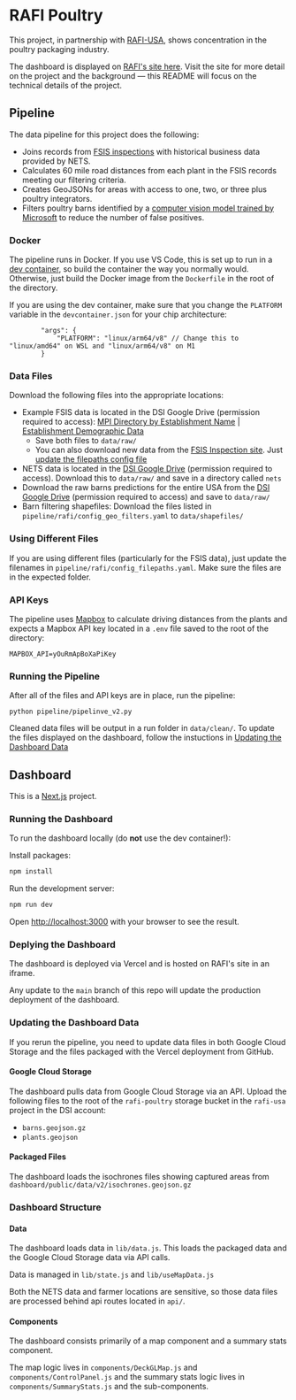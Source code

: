 # RAFI Poultry
This project, in partnership with [RAFI-USA](https://rafiusa.org/), shows concentration in the poultry packaging industry.

The dashboard is displayed on [RAFI's site here](https://www.rafiusa.org/programs/challenging-corporate-power/poultry-barons-map/). Visit the site for more detail on the project and the background — this README will focus on the technical details of the project.

## Pipeline
The data pipeline for this project does the following:
- Joins records from [FSIS inspections](https://www.fsis.usda.gov/inspection/establishments/meat-poultry-and-egg-product-inspection-directory) with historical business data provided by NETS.
- Calculates 60 mile road distances from each plant in the FSIS records meeting our filtering criteria.
- Creates GeoJSONs for areas with access to one, two, or three plus poultry integrators.
- Filters poultry barns identified by a [computer vision model trained by Microsoft](https://github.com/microsoft/poultry-cafos) to reduce the number of false positives.

### Docker
The pipeline runs in Docker. If you use VS Code, this is set up to run in a [dev container](https://code.visualstudio.com/docs/devcontainers/containers), so build the container the way you normally would. Otherwise, just build the Docker image from the ```Dockerfile``` in the root of the directory.

If you are using the dev container, make sure that you change the ```PLATFORM``` variable in the ```devcontainer.json``` for your chip architecture:
```
        "args": {
            "PLATFORM": "linux/arm64/v8" // Change this to "linux/amd64" on WSL and "linux/arm64/v8" on M1
        }
```

### Data Files
Download the following files into the appropriate locations:
- Example FSIS data is located in the DSI Google Drive (permission required to access): [MPI Directory by Establishment Name](https://drive.google.com/file/d/1A9CQqe-iXdFPXQ19WCKdtMNvZy7ypkym/view?usp=sharing) | [Establishment Demographic Data](https://drive.google.com/file/d/1FFtM-F0FSUgJfe39HgIXJtdRwctkG-q5/view?usp=sharing)
    - Save both files to ```data/raw/```
    - You can also download new data from the [FSIS Inspection site](https://www.fsis.usda.gov/inspection/establishments/meat-poultry-and-egg-product-inspection-directory). Just [update the filepaths config file](#using-different-files)
- NETS data is located in the [DSI Google Drive](https://drive.google.com/drive/folders/1ayKn9SdtrIAO-q8AU9ScmuBK8Qv9ZlbS?usp=drive_link) (permission required to access). Download this to ```data/raw/``` and save in a directory called ```nets```
- Download the raw barns predictions for the entire USA from the [DSI Google Drive](https://drive.google.com/file/d/1F-xhb9MxgJ5HKuEZho_luzDhqPtxOLY2/view?usp=sharing) (permission required to access) and save to ```data/raw/```
- Barn filtering shapefiles: Download the files listed in ```pipeline/rafi/config_geo_filters.yaml``` to ```data/shapefiles/```

### Using Different Files
If you are using different files (particularly for the FSIS data), just update the filenames in ```pipeline/rafi/config_filepaths.yaml```. Make sure the files are in the expected folder.

### API Keys
The pipeline uses [Mapbox](https://www.mapbox.com/) to calculate driving distances from the plants and expects a Mapbox API key located in a ```.env``` file saved to the root of the directory:

```
MAPBOX_API=yOuRmApBoXaPiKey
```

### Running the Pipeline
After all of the files and API keys are in place, run the pipeline:

```
python pipeline/pipelinve_v2.py
```

Cleaned data files will be output in a run folder in ```data/clean/```. To update the files displayed on the dashboard, follow the instuctions in [Updating the Dashboard Data](#updating-the-dashboard-data)

## Dashboard
This is a [Next.js](https://nextjs.org/) project.

### Running the Dashboard
To run the dashboard locally (do **not** use the dev container!):

Install packages:
```bash
npm install
```

Run the development server:

```bash
npm run dev
```

Open [http://localhost:3000](http://localhost:3000) with your browser to see the result.

### Deplying the Dashboard
The dashboard is deployed via Vercel and is hosted on RAFI's site in an iframe.

Any update to the ```main``` branch of this repo will update the production deployment of the dashboard.

### Updating the Dashboard Data
If you rerun the pipeline, you need to update data files in both Google Cloud Storage and the files packaged with the Vercel deployment from GitHub.

#### Google Cloud Storage
The dashboard pulls data from Google Cloud Storage via an API. Upload the following files to the root of the ```rafi-poultry``` storage bucket in the ```rafi-usa``` project in the DSI account:
- ```barns.geojson.gz```
- ```plants.geojson```

#### Packaged Files
The dashboard loads the isochrones files showing captured areas from ```dashboard/public/data/v2/isochrones.geojson.gz```

### Dashboard Structure

#### Data
The dashboard loads data in ```lib/data.js```. This loads the packaged data and the Google Cloud Storage data via API calls.

Data is managed in ```lib/state.js``` and ```lib/useMapData.js```

Both the NETS data and farmer locations are sensitive, so those data files are processed behind api routes located in ```api/```.

#### Components
The dashboard consists primarily of a map component and a summary stats component.

The map logic lives in ```components/DeckGLMap.js``` and ```components/ControlPanel.js``` and the summary stats logic lives in ```components/SummaryStats.js``` and the sub-components.
